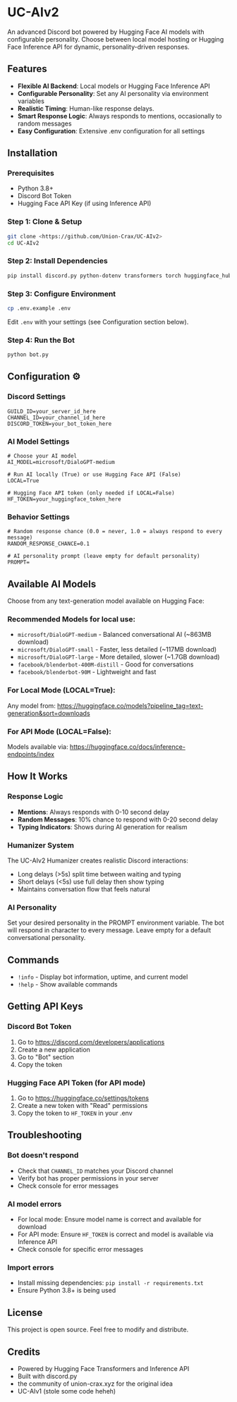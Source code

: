 # UC-AIv2

An advanced Discord bot powered by Hugging Face AI models with configurable personality. Choose between local model hosting or Hugging Face Inference API for dynamic, personality-driven responses.

## Features

- **Flexible AI Backend**: Local models or Hugging Face Inference API
- **Configurable Personality**: Set any AI personality via environment variables
- **Realistic Timing**: Human-like response delays.
- **Smart Response Logic**: Always responds to mentions, occasionally to random messages
- **Easy Configuration**: Extensive .env configuration for all settings

## Installation

### Prerequisites
- Python 3.8+
- Discord Bot Token
- Hugging Face API Key (if using Inference API)

### Step 1: Clone & Setup
```bash
git clone <https://github.com/Union-Crax/UC-AIv2>
cd UC-AIv2
```

### Step 2: Install Dependencies
```bash
pip install discord.py python-dotenv transformers torch huggingface_hub
```

### Step 3: Configure Environment
```bash
cp .env.example .env
```

Edit `.env` with your settings (see Configuration section below).

### Step 4: Run the Bot
```bash
python bot.py
```

## Configuration ⚙️

### Discord Settings
```env
GUILD_ID=your_server_id_here
CHANNEL_ID=your_channel_id_here
DISCORD_TOKEN=your_bot_token_here
```

### AI Model Settings
```env
# Choose your AI model
AI_MODEL=microsoft/DialoGPT-medium

# Run AI locally (True) or use Hugging Face API (False)
LOCAL=True

# Hugging Face API token (only needed if LOCAL=False)
HF_TOKEN=your_huggingface_token_here
```

### Behavior Settings
```env
# Random response chance (0.0 = never, 1.0 = always respond to every message)
RANDOM_RESPONSE_CHANCE=0.1

# AI personality prompt (leave empty for default personality)
PROMPT=
```

## Available AI Models

Choose from any text-generation model available on Hugging Face:

### Recommended Models for local use:
- `microsoft/DialoGPT-medium` - Balanced conversational AI (~863MB download)
- `microsoft/DialoGPT-small` - Faster, less detailed (~117MB download)
- `microsoft/DialoGPT-large` - More detailed, slower (~1.7GB download)
- `facebook/blenderbot-400M-distill` - Good for conversations
- `facebook/blenderbot-90M` - Lightweight and fast

### For Local Mode (LOCAL=True):
Any model from: https://huggingface.co/models?pipeline_tag=text-generation&sort=downloads

### For API Mode (LOCAL=False):
Models available via: https://huggingface.co/docs/inference-endpoints/index

## How It Works

### Response Logic
- **Mentions**: Always responds with 0-10 second delay
- **Random Messages**: 10% chance to respond with 0-20 second delay
- **Typing Indicators**: Shows during AI generation for realism

### Humanizer System
The UC-AIv2 Humanizer creates realistic Discord interactions:
- Long delays (>5s) split time between waiting and typing
- Short delays (<5s) use full delay then show typing
- Maintains conversation flow that feels natural

### AI Personality
Set your desired personality in the PROMPT environment variable. The bot will respond in character to every message. Leave empty for a default conversational personality.

## Commands

- `!info` - Display bot information, uptime, and current model
- `!help` - Show available commands

## Getting API Keys

### Discord Bot Token
1. Go to https://discord.com/developers/applications
2. Create a new application
3. Go to "Bot" section
4. Copy the token

### Hugging Face API Token (for API mode)
1. Go to https://huggingface.co/settings/tokens
2. Create a new token with "Read" permissions
3. Copy the token to `HF_TOKEN` in your .env

## Troubleshooting

### Bot doesn't respond
- Check that `CHANNEL_ID` matches your Discord channel
- Verify bot has proper permissions in your server
- Check console for error messages

### AI model errors
- For local mode: Ensure model name is correct and available for download
- For API mode: Ensure `HF_TOKEN` is correct and model is available via Inference API
- Check console for specific error messages

### Import errors
- Install missing dependencies: `pip install -r requirements.txt`
- Ensure Python 3.8+ is being used

## License

This project is open source. Feel free to modify and distribute.

## Credits

- Powered by Hugging Face Transformers and Inference API
- Built with discord.py
- the community of union-crax.xyz for the original idea
- UC-AIv1 (stole some code heheh)
